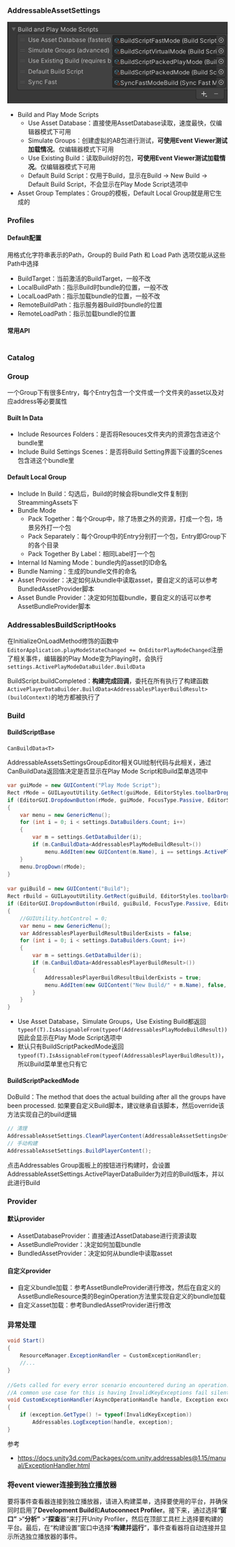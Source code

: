 ### AddressableAssetSettings

![image-20210103212133796](assets/image-20210103212133796.png)

-   Build and Play Mode Scripts
    -   Use Asset Database：直接使用AssetDatabase读取，速度最快，仅编辑器模式下可用
    -   Simulate Groups：创建虚拟的AB包进行测试，**可使用Event Viewer测试加载情况**。仅编辑器模式下可用
    -   Use Existing Build：读取Build好的包，**可使用Event Viewer测试加载情况**。仅编辑器模式下可用
    -   Default Build Script：仅用于Build，显示在Build -> New Build -> Default Build Script，不会显示在Play Mode Script选项中
-   Asset Group Templates：Group的模板，Default Local Group就是用它生成的

### Profiles

#### Default配置

用格式化字符串表示的Path，Group的 Build Path 和 Load Path 选项仅能从这些Path中选择

-   BuildTarget：当前激活的BuildTarget，一般不改
-   LocalBuildPath：指示Build时bundle的位置，一般不改
-   LocalLoadPath：指示加载bundle的位置，一般不改
-   RemoteBuildPath：指示服务器Build时bundle的位置
-   RemoteLoadPath：指示加载bundle的位置

#### 常用API

``` csharp
```



### Catalog



### Group

一个Group下有很多Entry，每个Entry包含一个文件或一个文件夹的asset以及对应address等必要属性

#### Built In Data

-   Include Resources Folders：是否将Resouces文件夹内的资源包含进这个bundle里
-   Include Build Settings Scenes：是否将Build Setting界面下设置的Scenes包含进这个bundle里

#### Default Local Group

-   Include In Build：勾选后，Build的时候会将bundle文件复制到StreammingAssets下
-   Bundle Mode
    -   Pack Together：每个Group中，除了场景之外的资源，打成一个包，场景另外打一个包
    -   Pack Separately：每个Group中的Entry分别打一个包，Entry即Group下的各个目录
    -   Pack Together By Label：相同Label打一个包
-   Internal Id Naming Mode：bundle内的asset的ID命名
-   Bundle Naming：生成的bundle文件的命名
-   Asset Provider：决定如何从bundle中读取asset，要自定义的话可以参考BundledAssetProvider脚本
-   Asset Bundle Provider：决定如何加载bundle，要自定义的话可以参考AssetBundleProvider脚本

### AddressablesBuildScriptHooks

在InitializeOnLoadMethod修饰的函数中```EditorApplication.playModeStateChanged += OnEditorPlayModeChanged```注册了相关事件，编辑器的Play Mode变为Playing时，会执行```settings.ActivePlayModeDataBuilder.BuildData```

BuildScript.buildCompleted：**构建完成回调**，委托在所有执行了构建函数```ActivePlayerDataBuilder.BuildData<AddressablesPlayerBuildResult>(buildContext)```的地方都被执行了

### Build

#### BuildScriptBase

```CanBuildData<T>```

AddressableAssetsSettingsGroupEditor相关GUI绘制代码与此相关，通过CanBuildData返回值决定是否显示在Play Mode Script和Build菜单选项中

``` csharp
var guiMode = new GUIContent("Play Mode Script");
Rect rMode = GUILayoutUtility.GetRect(guiMode, EditorStyles.toolbarDropDown);
if (EditorGUI.DropdownButton(rMode, guiMode, FocusType.Passive, EditorStyles.toolbarDropDown))
{
    var menu = new GenericMenu();
    for (int i = 0; i < settings.DataBuilders.Count; i++)
    {
        var m = settings.GetDataBuilder(i);
        if (m.CanBuildData<AddressablesPlayModeBuildResult>())
            menu.AddItem(new GUIContent(m.Name), i == settings.ActivePlayModeDataBuilderIndex, OnSetActivePlayModeScript, i);
    }
    menu.DropDown(rMode);
}

var guiBuild = new GUIContent("Build");
Rect rBuild = GUILayoutUtility.GetRect(guiBuild, EditorStyles.toolbarDropDown);
if (EditorGUI.DropdownButton(rBuild, guiBuild, FocusType.Passive, EditorStyles.toolbarDropDown))
{
    //GUIUtility.hotControl = 0;
    var menu = new GenericMenu();
    var AddressablesPlayerBuildResultBuilderExists = false;
    for (int i = 0; i < settings.DataBuilders.Count; i++)
    {
        var m = settings.GetDataBuilder(i);
        if (m.CanBuildData<AddressablesPlayerBuildResult>())
        {
            AddressablesPlayerBuildResultBuilderExists = true;
            menu.AddItem(new GUIContent("New Build/" + m.Name), false, OnBuildScript, i);
        }
    }
}
```

-   Use Asset Database，Simulate Groups，Use Existing Build都返回```typeof(T).IsAssignableFrom(typeof(AddressablesPlayModeBuildResult))```因此会显示在Play Mode Script选项中
-   默认只有BuildScriptPackedMode返回```typeof(T).IsAssignableFrom(typeof(AddressablesPlayerBuildResult))```，所以Build菜单里也只有它

#### BuildScriptPackedMode

DoBuild：The method that does the actual building after all the groups have been processed. 如果要自定义Build脚本，建议继承自该脚本，然后override该方法实现自己的build逻辑

``` csharp
// 清理
AddressableAssetSettings.CleanPlayerContent(AddressableAssetSettingsDefaultObject.Settings.ActivePlayerDataBuilder);
// 手动构建
AddressableAssetSettings.BuildPlayerContent();
```

点击Addressables Group面板上的按钮进行构建时，会设置AddressableAssetSettings.ActivePlayerDataBuilder为对应的Build版本，并以此进行Build

### Provider

#### 默认provider

-   AssetDatabaseProvider：直接通过AssetDatabase进行资源读取
-   AssetBundleProvider：决定如何加载bundle
-   BundledAssetProvider：决定如何从bundle中读取asset

#### 自定义provider

-   自定义bundle加载：参考AssetBundleProvider进行修改，然后在自定义的AssetBundleResource类的BeginOperation方法里实现自定义的bundle加载
-   自定义asset加载：参考BundledAssetProvider进行修改

### 异常处理

``` csharp
void Start()
{
    ResourceManager.ExceptionHandler = CustomExceptionHandler;
    //...
}

//Gets called for every error scenario encountered during an operation.
//A common use case for this is having InvalidKeyExceptions fail silently when a location is missing for a given key.
void CustomExceptionHandler(AsyncOperationHandle handle, Exception exception)
{
    if (exception.GetType() != typeof(InvalidKeyException))
        Addressables.LogException(handle, exception);
}
```

参考

-   https://docs.unity3d.com/Packages/com.unity.addressables@1.15/manual/ExceptionHandler.html

### 将event viewer连接到独立播放器

要将事件查看器连接到独立播放器，请进入构建菜单，选择要使用的平台，并确保同时启用了**Development Build**和**Autoconnect Profiler**。接下来，通过选择“**窗口”** >“**分析”** >“**探查**器”来打开Unity Profiler，然后在顶部工具栏上选择要构建的平台。最后，在“构建设置”窗口中选择“**构建并运行**”，事件查看器将自动连接并显示所选独立播放器的事件。